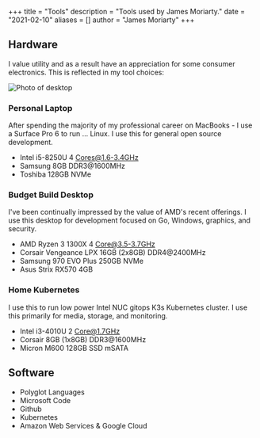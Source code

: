 +++
title = "Tools"
description = "Tools used by James Moriarty."
date = "2021-02-10"
aliases = []
author = "James Moriarty"
+++

## Hardware

I value utility and as a result have an appreciation for some consumer electronics. This is reflected in my tool choices:

![Photo of desktop](/images/tools.jpg)

### Personal Laptop

After spending the majority of my professional career on MacBooks - I use a Surface Pro 6 to run ... Linux. I use this for general open source development.

- Intel i5-8250U 4 Cores@1.6-3.4GHz
- Samsung 8GB DDR3@1600MHz
- Toshiba 128GB  NVMe

### Budget Build Desktop

I've been continually impressed by the value of AMD's recent offerings. I use this desktop for development focused on Go, Windows, graphics, and security.

- AMD Ryzen 3 1300X 4 Core@3.5-3.7GHz
- Corsair Vengeance LPX 16GB (2x8GB) DDR4@2400MHz
- Samsung 970 EVO Plus 250GB NVMe
- Asus Strix RX570 4GB

### Home Kubernetes

I use this to run low power Intel NUC gitops K3s Kubernetes cluster. I use this primarily for media, storage, and monitoring.

- Intel i3-4010U 2 Core@1.7GHz
- Corsair 8GB (1x8GB) DDR3@1600MHz
- Micron M600 128GB SSD mSATA

## Software

- Polyglot Languages
- Microsoft Code
- Github
- Kubernetes
- Amazon Web Services & Google Cloud
